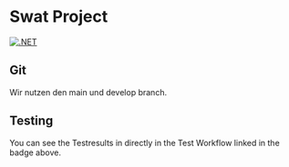 # Swat Project
[![.NET](https://github.com/ostaubzug/SwatStockConsole/actions/workflows/dotnet.yml/badge.svg)](https://github.com/ostaubzug/SwatStockConsole/actions/workflows/buildpipeline.yml)

## Git
Wir nutzen den main und develop branch.

## Testing
You can see the Testresults in directly in the Test Workflow linked in the badge above.